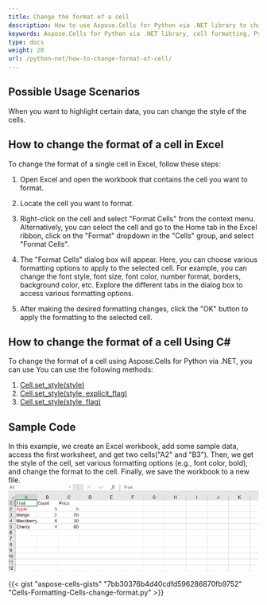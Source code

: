 ```yaml
---
title: Change the format of a cell
description: How to use Aspose.Cells for Python via .NET library to change the formatting of cells, including font, color, border, etc. By adjusting these properties, you have more control over how cells look and appear.
keywords: Aspose.Cells for Python via .NET library, cell formatting, Python, font, color, border
type: docs
weight: 20
url: /python-net/how-to-change-format-of-cell/
---
```


## **Possible Usage Scenarios**
When you want to highlight certain data, you can change the style of the cells.

## **How to change the format of a cell in Excel**

To change the format of a single cell in Excel, follow these steps:

1. Open Excel and open the workbook that contains the cell you want to format.

2. Locate the cell you want to format.

3. Right-click on the cell and select "Format Cells" from the context menu. Alternatively, you can select the cell and go to the Home tab in the Excel ribbon, click on the "Format" dropdown in the "Cells" group, and select "Format Cells".

4. The "Format Cells" dialog box will appear. Here, you can choose various formatting options to apply to the selected cell. For example, you can change the font style, font size, font color, number format, borders, background color, etc. Explore the different tabs in the dialog box to access various formatting options.

5. After making the desired formatting changes, click the "OK" button to apply the formatting to the selected cell.


## **How to change the format of a cell Using C#**

To change the format of a cell using Aspose.Cells for Python via .NET, you can use You can use the following methods:
1. [Cell.set_style(style)](https://reference.aspose.com/cells/python-net/aspose.cells/cell/set_style/#aspose.cells.Style)
2. [Cell.set_style(style, explicit_flag)](https://reference.aspose.com/cells/python-net/aspose.cells/cell/set_style/#aspose.cells.Style-bool)
3. [Cell.set_style(style, flag)](https://reference.aspose.com/cells/python-net/aspose.cells/cell/set_style/#aspose.cells.Style-aspose.cells.StyleFlag)


## **Sample Code**
In this example, we create an Excel workbook, add some sample data, access the first worksheet, and get two cells("A2" and "B3"). Then, we get the style of the cell, set various formatting options (e.g., font color, bold), and change the format to the cell. Finally, we save the workbook to a new file.
![todo:image_alt_text](change-format.png)

{{< gist "aspose-cells-gists" "7bb30376b4d40cdfd596286870fb9752" "Cells-Formatting-Cells-change-format.py" >}}

